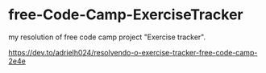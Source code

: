 # free-Code-Camp-ExerciseTracker
my resolution of free code camp project "Exercise tracker".

https://dev.to/adrielh024/resolvendo-o-exercise-tracker-free-code-camp-2e4e
